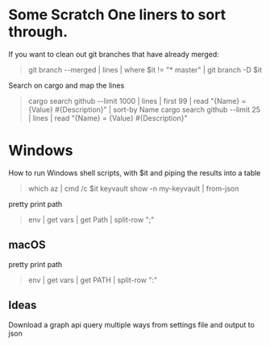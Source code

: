 # Some Scratch One liners to sort through.

If you want to clean out git branches that have already merged:

> git branch --merged | lines | where $it != "* master" | git branch -D $it



Search on cargo and map the lines
> cargo  search github --limit 1000 | lines | first 99 | read "{Name} = {Value} #{Description}" | sort-by Name
> cargo  search github --limit 25 | lines | read "{Name} = {Value} #{Description}" 

# Windows

How to run Windows shell scripts, with $it and piping the results into a table 
> which az | cmd /c $it keyvault show -n my-keyvault | from-json

pretty print path
> env | get vars | get Path | split-row ";"

## macOS

pretty print path
> env | get vars | get PATH | split-row ":"


## Ideas

Download a graph api query multiple ways from settings file and output to json
